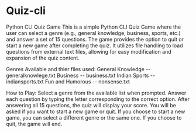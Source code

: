 # Quiz-cli
Python CLI Quiz Game
This is a simple Python CLI Quiz Game where the user can select a genre (e.g., general knowledge, business, sports, etc.) and answer a set of 15 questions. The game provides the option to quit or start a new game after completing the quiz. It utilizes file handling to load questions from external text files, allowing for easy modification and expansion of the quiz content.

Genres Available and thier files used:
General Knowledge -- generalknowlege.txt
Business -- business.txt
Indian Sports -- indiansports.txt
Fun and Humorous -- nonsense.txt

How to Play:
Select a genre from the available list when prompted.
Answer each question by typing the letter corresponding to the correct option.
After answering all 15 questions, the quiz will display your score.
You will be asked if you want to start a new game or quit.
If you choose to start a new game, you can select a different genre or the same one.
If you choose to quit, the game will end.
